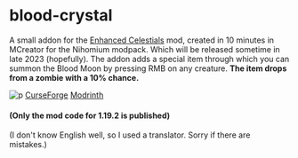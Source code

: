 # blood-crystal
A small addon for the [Enhanced Celestials](https://www.curseforge.com/minecraft/mc-mods/enhanced-celestials) mod, created in 10 minutes in MCreator for the Nihomium modpack. Which will be released sometime in late 2023 (hopefully).
The addon adds a special item through which you can summon the Blood Moon by pressing RMB on any creature. **The item drops from a zombie with a 10% chance.**

![р](https://cdn.discordapp.com/attachments/1014200166473023540/1063488419130515559/Clipchamp.gif)
[CurseForge](https://www.curseforge.com/minecraft/mc-mods/blood-crystal) [Modrinth](https://modrinth.com/mod/blood-crystal)

#### (Only the mod code for 1.19.2 is published)
(I don't know English well, so I used a translator. Sorry if there are mistakes.)
